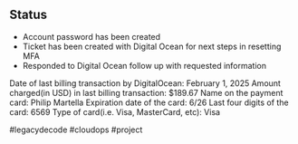 ## Status 
- Account password has been created
- Ticket has been created with Digital Ocean for next steps in resetting MFA
- Responded to Digital Ocean follow up with requested information

Date of last billing transaction by DigitalOcean:  February 1, 2025
Amount charged(in USD) in last billing transaction:  $189.67
Name on the payment card:  Philip Martella
Expiration date of the card:  6/26
Last four digits of the card: 6569
Type of card(i.e. Visa, MasterCard, etc): Visa

#legacydecode
#cloudops
#project
